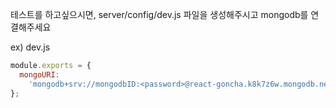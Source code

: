 테스트를 하고싶으시면,
server/config/dev.js 파일을 생성해주시고
mongodb를 연결해주세요

ex) dev.js

```js
module.exports = {
  mongoURI:
    'mongodb+srv://mongodbID:<password>@react-goncha.k8k7z6w.mongodb.net/',
};
```
